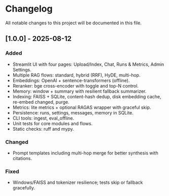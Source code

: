 # Changelog

All notable changes to this project will be documented in this file.

## [1.0.0] - 2025-08-12
### Added
- Streamlit UI with four pages: Upload/Index, Chat, Runs & Metrics, Admin Settings.
- Multiple RAG flows: standard, hybrid (RRF), HyDE, multi-hop.
- Embeddings: OpenAI + sentence-transformers (offline).
- Reranker: bge cross-encoder with toggle and top-N control.
- Memory: window + summary with resilient fallback summarizer.
- Indexing: FAISS + SQLite, content-hash dedup, disk embedding cache, re-embed changed, purge.
- Metrics: lite metrics + optional RAGAS wrapper with graceful skip.
- Persistence: runs, settings, messages, memory in SQLite.
- CLI tools: ingest, eval_offline.
- Unit tests for core modules and flows.
- Static checks: ruff and mypy.

### Changed
- Prompt templates including multi-hop merge for better synthesis with citations.

### Fixed
- Windows/FAISS and tokenizer resilience; tests skip or fallback gracefully.
